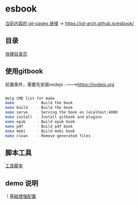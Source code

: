 # esbook

[当前内容的 git-pages 链接](https://iot-arch.github.io/esbook/) -> https://iot-arch.github.io/esbook/



## 目录

[快捷目录页](SUMMARY.md)


## 使用gitbook

前置条件，需要先安装nodejs :--->https://nodejs.org

``` bash

Help CMD list for make
make          - Build the book
make build    - Build the book
make serve    - Serving the book on localhost:4000
make install  - Install gitbook and plugins
make epub     - Build epub book
make pdf      - Build pdf book
make mobi     - Build mobi book
make clean    - Remove generated files

```


## 脚本工具

[工具脚本](publish_to_gh.sh)


## demo 说明

！[基础增强配置](images/image.png)
